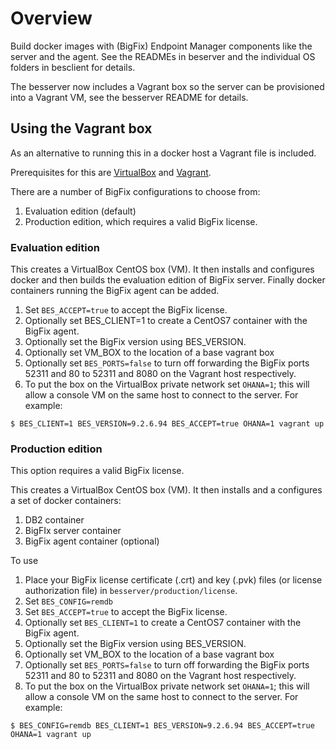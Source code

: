 # Overview
Build docker images with (BigFix) Endpoint Manager components like the server
and the agent.  See the READMEs in beserver and the individual OS folders in besclient for details.

The besserver now includes a Vagrant box so the server can be provisioned into a Vagrant VM, see the besserver README for details.

## Using the Vagrant box
As an alternative to running this in a docker host a Vagrant file is included.

Prerequisites for this are [VirtualBox](https://www.virtualbox.org) and [Vagrant](https://www.vagrantup.com).

There are a number of BigFix configurations to choose from:

1. Evaluation edition (default)
2. Production edition, which requires a valid BigFix license.

### Evaluation edition

This creates a VirtualBox CentOS box (VM).
It then installs and configures docker and then builds the evaluation edition of BigFix server.  Finally docker containers running the BigFix agent can be added.


1. Set `BES_ACCEPT=true` to accept the BigFix license.
2. Optionally set BES_CLIENT=1 to create a CentOS7 container with the BigFix agent.
3. Optionally set the BigFix version using BES_VERSION.
4. Optionally set VM_BOX to the location of a base vagrant box
5. Optionally set `BES_PORTS=false` to turn off forwarding the BigFix ports 52311 and 80 to 52311 and 8080 on the Vagrant host respectively.
6. To put the box on the VirtualBox private network set `OHANA=1`; this will allow a console VM on the same host to connect to the server.  For example:

```
$ BES_CLIENT=1 BES_VERSION=9.2.6.94 BES_ACCEPT=true OHANA=1 vagrant up
```

### Production edition

This option requires a valid BigFix license.

This creates a VirtualBox CentOS box (VM).
It then installs and a configures a set of docker containers:
1.  DB2 container
2.  BigFIx server container
3.  BigFix agent container (optional)

To use

1. Place your BigFix license certificate (.crt) and key (.pvk) files (or license authorization file) in `besserver/production/license`.
2. Set `BES_CONFIG=remdb`
3. Set `BES_ACCEPT=true` to accept the BigFix license.
4. Optionally set `BES_CLIENT=1` to create a CentOS7 container with the BigFix agent.
5. Optionally set the BigFix version using BES_VERSION.
6. Optionally set VM_BOX to the location of a base vagrant box
7. Optionally set `BES_PORTS=false` to turn off forwarding the BigFix ports 52311 and 80 to 52311 and 8080 on the Vagrant host respectively.
8. To put the box on the VirtualBox private network set `OHANA=1`; this will allow a console VM on the same host to connect to the server.  For example:

```
$ BES_CONFIG=remdb BES_CLIENT=1 BES_VERSION=9.2.6.94 BES_ACCEPT=true OHANA=1 vagrant up
```
